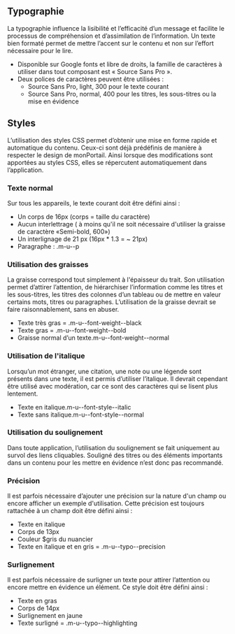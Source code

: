 <h2>Typographie</h2>
<p>La typographie influence la lisibilité et l’efficacité d’un message et facilite le processus de compréhension et d’assimilation de l’information. Un texte bien formaté permet de mettre l’accent sur le contenu et non sur l’effort nécessaire pour le lire.</p>
<ul class="m-u--bullet-list">
    <li>Disponible sur  Google fonts et libre de droits, la famille de caractères à utiliser dans tout composant est «&nbsp;Source Sans Pro&nbsp;».</li>
    <li>Deux polices de caractères peuvent être utilisées&nbsp;:
        <ul>
            <li>Source Sans Pro, light, 300 pour le texte courant</li>
            <li>Source Sans Pro, normal, 400 pour les titres, les  sous-titres ou la mise en évidence</li>
        </ul>
    </li>
</ul>

<h2>Styles</h2>
<p>L’utilisation des styles CSS permet d’obtenir une mise en forme rapide et automatique du contenu. Ceux-ci sont déjà prédéfinis de manière à respecter le design de monPortail. Ainsi lorsque des modifications sont apportées au styles CSS, elles se répercutent automatiquement dans l’application.</p>

<h3>Texte normal</h3>

<p>Sur tous les appareils, le texte courant doit être défini ainsi :</p>
<ul class="m-u--bullet-list">
    <li>Un corps de 16px (corps = taille du caractère)</li>
    <li>Aucun interlettrage ( à moins qu'il ne soit nécessaire d'utiliser la graisse de caractère «Semi-bold, 600»)</li>
    <li>Un interlignage de 21 px (16px * 1.3  = ~ 21px)</li>
    <li>Paragraphe : .m-u--p</li>
</ul>

<h3>Utilisation des graisses</h3>

<p>La graisse correspond tout simplement à l'épaisseur du trait. Son utilisation permet d’attirer l’attention, de hiérarchiser l’information comme les titres et les sous-titres, les titres des colonnes d’un tableau ou de mettre en valeur certains mots, titres ou paragraphes. L’utilisation de la graisse devrait se faire raisonnablement, sans en abuser.</p>
<ul class="m-u--bullet-list">
    <li>Texte très gras = .m-u--font-weight--black</li>
    <li>Texte gras = .m-u--font-weight--bold</li>
    <li>Graisse normal d’un texte.m-u--font-weight--normal</li>
</ul>

<h3>Utilisation de l'italique</h3>
<p>Lorsqu’un mot étranger, une citation, une note ou une légende sont présents dans une texte, il est permis d’utiliser l’italique. Il devrait cependant être utilisé avec modération, car ce sont des caractères qui se lisent plus lentement.</p>
<ul class="m-u--bullet-list">
    <li>Texte en italique.m-u--font-style--italic</li>
    <li>Texte sans italique.m-u--font-style--normal</li>
</ul>

<h3>Utilisation du soulignement</h3>
<p>Dans toute application, l’utilisation du soulignement se fait uniquement au survol des liens cliquables. Souligné des titres ou des éléments importants dans un contenu pour les mettre en évidence n’est donc pas recommandé.</p>

<h3>Précision</h3>
<p>Il est parfois nécessaire d’ajouter une précision sur la nature d'un champ ou encore afficher un exemple d'utilisation. Cette précision est toujours rattachée à un champ doit être défini ainsi :</p>
<ul class="m-u--bullet-list">
    <li>Texte en italique</li>
    <li>Corps de 13px</li>
    <li>Couleur $gris du nuancier</li>
    <li>Texte en italique et en gris = .m-u--typo--precision</li>
</ul>

<h3>Surlignement</h3>
<p>Il est parfois nécessaire de surligner un texte pour attirer l’attention ou encore mettre en évidence un élément. Ce style doit être défini ainsi :</p>
<ul class="m-u--bullet-list">
    <li>Texte  en gras</li>
    <li>Corps de 14px</li>
    <li>Surlignement en jaune</li>
    <li>Texte surligné = .m-u--typo--highlighting</li>
</ul>
